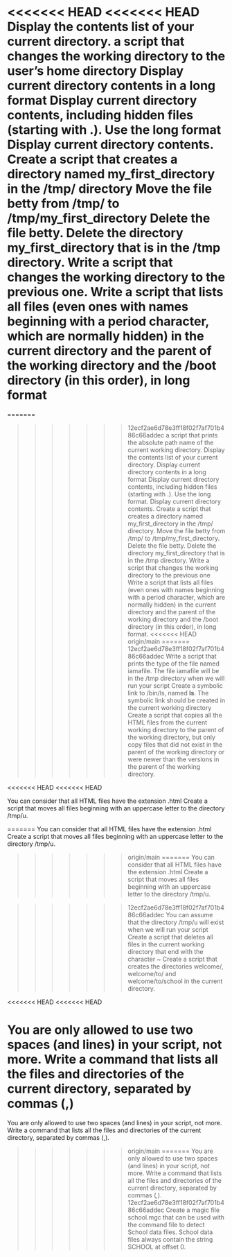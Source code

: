 <<<<<<< HEAD
<<<<<<< HEAD
Display the contents list of your current directory.
a script that changes the working directory to the user’s home directory
Display current directory contents in a long format
Display current directory contents, including hidden files (starting with .). Use the long format
Display current directory contents.
Create a script that creates a directory named my_first_directory in the /tmp/ directory
Move the file betty from /tmp/ to /tmp/my_first_directory
Delete the file betty.
Delete the directory my_first_directory that is in the /tmp directory.
Write a script that changes the working directory to the previous one.
Write a script that lists all files (even ones with names beginning with a period character, which are normally hidden) in the current directory and the parent of the working directory and the /boot directory (in this order), in long format
=======
=======
>>>>>>> 12ecf2ae6d78e3ff18f02f7af701b486c66addec
a script that prints the absolute path name of the current working directory.
Display the contents list of your current directory.
Display current directory contents in a long format
Display current directory contents, including hidden files (starting with .). Use the long format.
Display current directory contents.
Create a script that creates a directory named my_first_directory in the /tmp/ directory.
Move the file betty from /tmp/ to /tmp/my_first_directory.
Delete the file betty.
Delete the directory my_first_directory that is in the /tmp directory.
Write a script that changes the working directory to the previous one
Write a script that lists all files (even ones with names beginning with a period character, which are normally hidden) in the current directory and the parent of the working directory and the /boot directory (in this order), in long format.
<<<<<<< HEAD
>>>>>>> origin/main
=======
>>>>>>> 12ecf2ae6d78e3ff18f02f7af701b486c66addec
Write a script that prints the type of the file named iamafile. The file iamafile will be in the /tmp directory when we will run your script
Create a symbolic link to /bin/ls, named __ls__. The symbolic link should be created in the current working directory
Create a script that copies all the HTML files from the current working directory to the parent of the working directory, but only copy files that did not exist in the parent of the working directory or were newer than the versions in the parent of the working directory.

<<<<<<< HEAD
<<<<<<< HEAD


You can consider that all HTML files have the extension .html
Create a script that moves all files beginning with an uppercase letter to the directory /tmp/u.



=======
You can consider that all HTML files have the extension .html
Create a script that moves all files beginning with an uppercase letter to the directory /tmp/u.

>>>>>>> origin/main
=======
You can consider that all HTML files have the extension .html
Create a script that moves all files beginning with an uppercase letter to the directory /tmp/u.

>>>>>>> 12ecf2ae6d78e3ff18f02f7af701b486c66addec
You can assume that the directory /tmp/u will exist when we will run your script
Create a script that deletes all files in the current working directory that end with the character ~
Create a script that creates the directories welcome/, welcome/to/ and welcome/to/school in the current directory.

<<<<<<< HEAD
<<<<<<< HEAD


You are only allowed to use two spaces (and lines) in your script, not more.
Write a command that lists all the files and directories of the current directory, separated by commas (,)
=======
You are only allowed to use two spaces (and lines) in your script, not more.
Write a command that lists all the files and directories of the current directory, separated by commas (,).
>>>>>>> origin/main
=======
You are only allowed to use two spaces (and lines) in your script, not more.
Write a command that lists all the files and directories of the current directory, separated by commas (,).
>>>>>>> 12ecf2ae6d78e3ff18f02f7af701b486c66addec
Create a magic file school.mgc that can be used with the command file to detect School data files. School data files always contain the string SCHOOL at offset 0.
